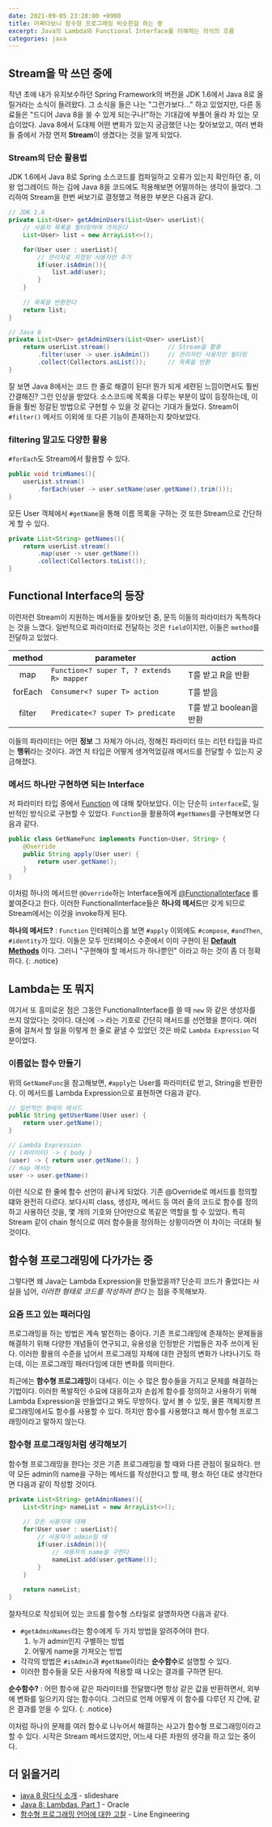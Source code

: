 ```yaml
---
date: 2021-09-05 23:28:00 +0900
title: 어쩌다보니 함수형 프로그래밍 비슷한걸 하는 중
excerpt: Java의 Lambda와 Functional Interface를 이해하는 의식의 흐름
categories: java
---
```


## Stream을 막 쓰던 중에

작년 초에 내가 유지보수하던 Spring Framework의 버전을 JDK 1.6에서 Java 8로 올릴거라는 소식이 들려왔다.
그 소식을 들은 나는 "그런가보다..." 하고 있었지만, 다른 동료들은 "드디어 Java 8을 쓸 수 있게 되는구나!"하는 기대감에 부풀어 올라 차 있는 모습이었다.
Java 8에서 도대체 어떤 변화가 있는지 궁금했던 나는 찾아보았고, 여러 변화들 중에서 가장 먼저 **Stream**이 생겼다는 것을 알게 되었다.

### Stream의 단순 활용법

JDK 1.6에서 Java 8로 Spring 소스코드를 컴파일하고 오류가 있는지 확인하던 중, 이왕 업그레이드 하는 김에 Java 8을 코드에도 적용해보면 어떨까하는
생각이 들었다. 그리하여 Stream을 한번 써보기로 결정했고 젹용한 부분은 다음과 같다.

```java
// JDK 1.6
private List<User> getAdminUsers(List<User> userList){
    // 사용자 목록을 필터링하여 가져온다
    List<User> list = new ArrayList<>();

    for(User user : userList){
        // 관리자로 지정된 사용자만 추가
        if(user.isAdmin()){
            list.add(user);
        }
    }
    
    // 목록을 반환한다
    return list;
}
```

```java
// Java 8
private List<User> getAdminUsers(List<User> userList){
    return userList.stream()                // Stream을 활용
        .filter(user -> user.isAdmin())     // 관리자인 사용자만 필터링
        .collect(Collectors.asList());      // 목록을 반환
}
```

잘 보면 Java 8에서는 코드 한 줄로 해결이 된다! 뭔가 되게 세련된 느낌이면서도 훨씬 간결해진? 그런 인상을 받았다.
소스코드에 목록을 다루는 부분이 많이 등장하는데, 이들을 훨씬 정갈된 방법으로 구현할 수 있을 것 같다는 기대가 들었다.
Stream이 `#filter()` 메서드 이외에 또 다른 기능이 존재하는지 찾아보았다.

### filtering 말고도 다양한 활용

`#forEach`도 Stream에서 활용할 수 있다.

```java
public void trimNames(){
    userList.stream()
        .forEach(user -> user.setName(user.getName().trim()));
}
```

모든 User 객체에서 `#getName`을 통해 이름 목록을 구하는 것 또한 Stream으로 간단하게 할 수 있다.

```java
private List<String> getNames(){
    return userList.stream()
        .map(user -> user.getName())
        .collect(Collectors.toList());
}
```

## Functional Interface의 등장

이런저런 Stream이 지원하는 메서들을 찾아보던 중, 문득 이들의 파라미터가 독특하다는 것을 느꼈다.
일반적으로 파라미터로 전달하는 것은 `field`이지만, 이들은 `method`를 전달하고 있었다.

| method | parameter | action |
|:---:| --- | --- |
| map | `Function<? super T, ? extends R> mapper` | T를 받고 R을 반환 |
| forEach | `Consumer<? super T> action` | T를 받음 |
| filter | `Predicate<? super T> predicate` | T를 받고 boolean을 반환 |

이들의 파라미터는 어떤 **정보** 그 자체가 아니라, 정해진 파라미터 또는 리턴 타입을 따르는 **행위**라는 것이다.
과연 저 타입은 어떻게 생겨먹었길래 메서드를 전달할 수 있는지 궁금해졌다.

### 메서드 하나만 구현하면 되는 Interface

저 파라미터 타입 중에서 [Function](https://docs.oracle.com/javase/8/docs/api/java/util/function/package-summary.html)
에 대해 찾아보았다. 이는 단순히 `interface`로, 일반적인 방식으로 구현할 수 있었다. `Function`을 활용하여 `#getNames`를 구현해보면 다음과 같다.

```java
public class GetNameFunc implements Function<User, String> {
    @Override
    public String apply(User user) {
        return user.getName();
    }
}
```

이처럼 하나의 메서드만 `@Override`하는 Interface들에게 [@FunctionalInterface](https://docs.oracle.com/javase/8/docs/api/java/lang/FunctionalInterface.html)
를 붙여준다고 한다. 이러한 FunctionalInterface들은 **하나의 메서드**만 갖게 되므로 Stream에서는 이것을 invoke하게 된다.

**하나의 메서드?** : `Function` 인터페이스를 보면 `#apply` 이외에도 `#compose`, `#andThen`, `#identity`가 있다. 이들은 모두
인터페이스 수준에서 이미 구현이 된
[**Default Methods**](https://docs.oracle.com/javase/tutorial/java/IandI/defaultmethods.html) 이다. 
그러니 "구현해야 할 메서드가 하나뿐인" 이라고 하는 것이 좀 더 정확하다.
{: .notice}

## Lambda는 또 뭐지

여기서 또 흥미로운 점은 그동안 FunctionalInterface를 쓸 때 `new` 와 같은 생성자를 쓰지 않았다는 것이다.
대신에 `->` 라는 기호로 간단히 매서드를 선언했을 뿐이다. 여러 줄에 걸쳐서 할 일을 이렇게 한 줄로 끝낼 수 있었던 것은
바로 `Lambda Expression` 덕분이었다.

### 이름없는 함수 만들기

위의 `GetNameFunc`을 참고해보면, `#apply`는 User를 파라미터로 받고, String을 반환한다. 이 메서드를 Lambda Expression으로
표현하면 다음과 같다.

```java
// 일반적인 형태의 메서드
public String getUserName(User user) {
    return user.getName();
}

// Lambda Expression
// (파라미터) -> { body }
(user) -> { return user.getName(); }
// map 에서는
user -> user.getName()
```

이런 식으로 한 줄에 함수 선언이 끝나게 되었다. 기존 @Override로 메서드를 정의할 떄와 완전히 다르다.
보다시피 class, 생성자, 메서드 등 여러 줄의 코드로 함수를 정의하고 사용하던 것을, 몇 개의 기호와 단어만으로 똑같은 역할을 할 수 있었다.
특히 Stream 같이 chain 형식으로 여러 함수들을 정의하는 상황이라면 이 차이는 극대화 될 것이다.

## 함수형 프로그래밍에 다가가는 중

그렇다면 왜 Java는 Lambda Expression을 만들었을까? 단순히 코드가 줄었다는 사실을 넘어, _이러한 형태로 코드를 작성하려 한다_
는 점을 주목해보자.

### 요즘 뜨고 있는 패러다임

프로그래밍을 하는 방법은 계속 발전하는 중이다. 기존 프로그래밍에 존재하는 문제들을 해결하기 위해 다양한 개념들이 연구되고,
유용성을 인정받은 기법들은 자주 쓰이게 된다. 이러한 활용의 수준을 넘어서 프로그래밍 자체에 대한 관점의 변화가 나타나기도 하는데, 이는
프로그래밍 패러다임에 대한 변화를 의미한다.

최근에는 **함수형 프로그래밍**이 대세다. 이는 수 많은 함수들을 가지고 문제를 해결하는 기법이다.
이러한 폭발적인 수요에 대응하고자 손쉽게 함수를 정의하고 사용하기 위해 Lambda Expression을 만들었다고 봐도 무방하다.
앞서 볼 수 있듯, 물론 객체지향 프로그래밍에서도 함수를 사용할 수 있다. 하지만 함수를 사용했다고 해서 함수형 프로그래밍이라고 말하지 않는다.

### 함수형 프로그래밍처럼 생각해보기

함수형 프로그래밍을 한다는 것은 기존 프로그래밍을 할 때와 다른 관점이 필요하다.
만약 모든 admin의 name을 구하는 메서드를 작성한다고 할 때, 평소 하던 대로 생각한다면 다음과 같이 작성할 것이다.

```java
private List<String> getAdminNames(){
    List<String> nameList = new ArrayList<>();
    
    // 모든 사용자에 대해
    for(User user : userList){
        // 사용자가 admin일 때
        if(user.isAdmin()){
            // 사용자의 name을 구한다
            nameList.add(user.getName());
        }
    }
    
    return nameList;
}
```

절차적으로 작성되어 있는 코드를 함수형 스타일로 설명하자면 다음과 같다.
* `#getAdminNames`라는 함수에게 두 가지 방법을 알려주어야 한다.
  1. 누가 admin인지 구별하는 방법
  2. 어떻게 name을 가져오는 방법
* 각각의 방법은 `#isAdmin`과 `#getName`이라는 **순수함수**로 설명할 수 있다.
* 이러한 함수들을 모든 사용자에 적용할 때 나오는 결과를 구하면 된다.

**순수함수?** : 어떤 함수에 같은 파라미터를 전달했다면 항상 같은 값을 반환하면서, 외부에 변화를 일으키지 않는 함수이다.
그러므로 언제 어떻게 이 함수를 다루던 지 간에, 같은 결과를 얻을 수 있다.
{: .notice}

이처럼 하나의 문제를 여러 함수로 나누어서 해결하는 사고가 함수형 프로그래밍이라고 할 수 있다.
시작은 Stream 메서드였지만, 어느새 다른 차원의 생각을 하고 있는 중이다.

## 더 읽을거리

* [java 8 람다식 소개](https://www.slideshare.net/gyumee/java-8-lambda-35352385) - slideshare
* [Java 8: Lambdas, Part 1](https://www.oracle.com/technical-resources/articles/java/architect-lambdas-part1.html) - Oracle
* [함수형 프로그래밍 언어에 대한 고찰](https://engineering.linecorp.com/ko/blog/functional-programing-language-and-line-game-cloud/) - Line Engineering
